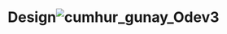 # Design![cumhur_gunay_Odev3](https://github.com/cugo15/TechCareerBootcampDesign/assets/70814057/c5ebe79e-020f-4c77-8410-1be7f7a8f633)
